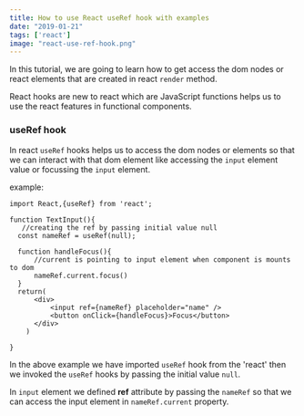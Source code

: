 ```yaml
---
title: How to use React useRef hook with examples
date: "2019-01-21"
tags: ['react']
image: "react-use-ref-hook.png"
---
```


In this tutorial, we are going to learn how to get access the dom nodes or react elements that are created in react `render` method.


React hooks are new to react which are JavaScript functions helps us to use the react features in
functional components.


### useRef hook

In react `useRef` hooks helps us to access the dom nodes or elements so that we can interact with that dom element like accessing the `input` element value or focussing the `input` element.


example:

```js{2,9,13}
import React,{useRef} from 'react';

function TextInput(){
   //creating the ref by passing initial value null
  const nameRef = useRef(null);

  function handleFocus(){
      //current is pointing to input element when component is mounts to dom
      nameRef.current.focus()
  }
  return(
      <div>
          <input ref={nameRef} placeholder="name" />
          <button onClick={handleFocus}>Focus</button>
      </div>
    )

}
```

In the above example we have imported `useRef` hook from the 'react' then we invoked the `useRef` hooks by passing the initial value `null`.

In  `input` element we defined __ref__ attribute by passing the  `nameRef` so that we can access the input element in `nameRef.current` property.

